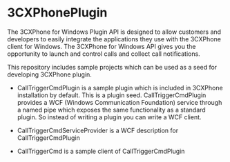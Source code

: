 # 3CXPhonePlugin

The 3CXPhone for Windows Plugin API is designed to allow customers and developers to easily integrate the applications they use with the 3CXPhone client for Windows. The 3CXPhone for Windows API gives you the opportunity to launch and control calls and collect call notifications.

This repository includes sample projects which can be used as a seed for developing 3CXPhone plugin.

- CallTriggerCmdPlugin is a sample plugin which is included in 3CXPhone installation by default. This is a plugin seed. CallTriggerCmdPlugin provides a WCF (Windows Communication Foundation) service through a named pipe which exposes the same functionality as a standard plugin. So instead of writing a plugin you can write a WCF client.

- CallTriggerCmdServiceProvider is a WCF description for CallTriggerCmdPlugin

- CallTriggerCmd is a sample client of CallTriggerCmdPlugin
